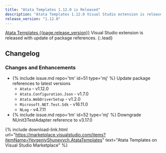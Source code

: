 ```yaml
---
title: "Atata Templates 1.12.0 is Released"
description: "Atata Templates 1.12.0 Visual Studio extension is released with update of package references."
release_version: "1.12.0"
---
```


[Atata Templates {{page.release_version}}](https://marketplace.visualstudio.com/items?itemName=YevgeniyShunevych.AtataTemplates)
Visual Studio extension is released with update of package references.
{:.lead}

<!--more-->

## Changelog

### Changes and Enhancements

- &#8203;{% include issue.md repo='tm' id=51 type='mj' %} Update package references to latest versions
  - `Atata` - v1.12.0
  - `Atata.Configuration.Json` - v1.7.0
  - `Atata.WebDriverSetup` - v1.2.0
  - `Microsoft.NET.Test.Sdk` - v16.11.0
  - `NLog` - v4.7.11
- &#8203;{% include issue.md repo='tm' id=52 type='mj' %} Downgrade NUnit3TestAdapter reference to v3.17.0

{% include download-link.html url="https://marketplace.visualstudio.com/items?itemName=YevgeniyShunevych.AtataTemplates" text="Atata Templates on Visual Studio Marketplace" %}